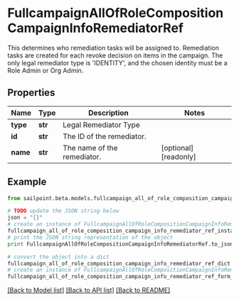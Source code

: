# FullcampaignAllOfRoleCompositionCampaignInfoRemediatorRef

This determines who remediation tasks will be assigned to. Remediation tasks are created for each revoke decision on items in the campaign. The only legal remediator type is 'IDENTITY', and the chosen identity must be a Role Admin or Org Admin.

## Properties

Name | Type | Description | Notes
------------ | ------------- | ------------- | -------------
**type** | **str** | Legal Remediator Type | 
**id** | **str** | The ID of the remediator. | 
**name** | **str** | The name of the remediator. | [optional] [readonly] 

## Example

```python
from sailpoint.beta.models.fullcampaign_all_of_role_composition_campaign_info_remediator_ref import FullcampaignAllOfRoleCompositionCampaignInfoRemediatorRef

# TODO update the JSON string below
json = "{}"
# create an instance of FullcampaignAllOfRoleCompositionCampaignInfoRemediatorRef from a JSON string
fullcampaign_all_of_role_composition_campaign_info_remediator_ref_instance = FullcampaignAllOfRoleCompositionCampaignInfoRemediatorRef.from_json(json)
# print the JSON string representation of the object
print FullcampaignAllOfRoleCompositionCampaignInfoRemediatorRef.to_json()

# convert the object into a dict
fullcampaign_all_of_role_composition_campaign_info_remediator_ref_dict = fullcampaign_all_of_role_composition_campaign_info_remediator_ref_instance.to_dict()
# create an instance of FullcampaignAllOfRoleCompositionCampaignInfoRemediatorRef from a dict
fullcampaign_all_of_role_composition_campaign_info_remediator_ref_form_dict = fullcampaign_all_of_role_composition_campaign_info_remediator_ref.from_dict(fullcampaign_all_of_role_composition_campaign_info_remediator_ref_dict)
```
[[Back to Model list]](../README.md#documentation-for-models) [[Back to API list]](../README.md#documentation-for-api-endpoints) [[Back to README]](../README.md)


